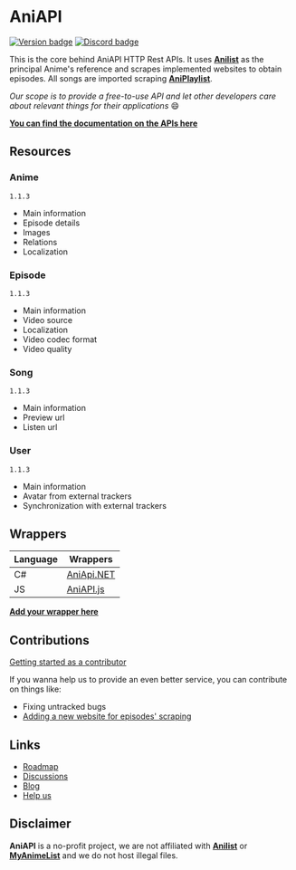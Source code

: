 # AniAPI

[![Version badge](https://img.shields.io/badge/version-1.1.3-green)](#)
[![Discord badge](https://img.shields.io/badge/discord-join%20us-blue)](https://discord.gg/xQjZx5aWkR)

This is the core behind AniAPI HTTP Rest APIs.
It uses **[Anilist](https://anilist.co)** as the principal Anime's reference and scrapes implemented websites to obtain episodes.
All songs are imported scraping **[AniPlaylist](https://aniplaylist.com/)**.

*Our scope is to provide a free-to-use API and let other developers care about relevant things for their applications* 😄

**[You can find the documentation on the APIs here](https://aniapi.com/docs)**

## Resources

### Anime
`1.1.3`
* Main information
* Episode details
* Images
* Relations
* Localization

### Episode
`1.1.3`
* Main information
* Video source
* Localization
* Video codec format
* Video quality

### Song
`1.1.3`
* Main information
* Preview url
* Listen url

### User
`1.1.3`
* Main information
* Avatar from external trackers
* Synchronization with external trackers

## Wrappers

| Language    | Wrappers                                                |
| ---         | ---                                                     |
| C#          | [AniApi.NET](https://github.com/AniAPI-Team/AniAPI.NET) |
| JS          | [AniAPI.js](https://github.com/MattPlays/AniAPI.js) 	|

**[Add your wrapper here](https://github.com/AniAPI-Team/AniAPI/edit/main/README.md)**

## Contributions

[Getting started as a contributor](https://github.com/AniAPI-Team/AniAPI/tree/main/GETTING_STARTED.md)

If you wanna help us to provide an even better service, you can contribute on things like:
* Fixing untracked bugs
* [Adding a new website for episodes' scraping](https://github.com/AniAPI-Team/AniAPI/tree/main/SyncService/Models/Websites)

## Links

* [Roadmap](https://github.com/AniAPI-Team/AniAPI/projects/4)
* [Discussions](https://github.com/AniAPI-Team/AniAPI/discussions)
* [Blog](https://aniapi.com/blog/)
* [Help us](https://patreon.com/aniapi)

## Disclaimer

**AniAPI** is a no-profit project, we are not affiliated with **[Anilist](https://anilist.co)** or **[MyAnimeList](https://myanimelist.net/)** and we do not host illegal files.

